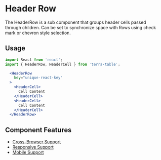 # Header Row

The HeaderRow is a sub component that groups header cells passed through children. Can be set to synchronize space with Rows using check mark or chevron style selection.

## Usage

```jsx
import React from 'react';
import { HeaderRow, HeaderCell } from 'terra-table';

  <HeaderRow
    key="unique-react-key"
  >
    <HeaderCell>
      Cell Content
    </HeaderCell>
    <HeaderCell>
      Cell Content
    </HeaderCell>
  </HeaderRow>
```

## Component Features
* [Cross-Browser Support](https://github.com/cerner/terra-ui/blob/master/src/terra-dev-site/contributing/ComponentStandards.e.contributing.md#cross-browser-support)
* [Responsive Support](https://github.com/cerner/terra-ui/blob/master/src/terra-dev-site/contributing/ComponentStandards.e.contributing.md#responsive-support)
* [Mobile Support](https://github.com/cerner/terra-ui/blob/master/src/terra-dev-site/contributing/ComponentStandards.e.contributing.md#mobile-support)
